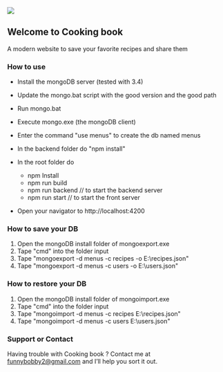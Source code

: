 <img src="https://github.com/happyksu/cookingBook/blob/master/logo/png/Cooking_logo_preview.png"/>

## Welcome to **Cooking book**

A modern website to save your favorite recipes and share them

### How to use

* Install the mongoDB server (tested with 3.4)
* Update the mongo.bat script with the good version and the good path
* Run mongo.bat
* Execute mongo.exe (the mongoDB client)
* Enter the command "use menus" to create the db named menus
* In the backend folder do "npm install"
* In the root folder do
  * npm Install
  * npm run build
  * npm run backend  // to start the backend server
  * npm run start  // to start the front server

* Open your navigator to http://localhost:4200

### How to save your DB

1. Open the mongoDB install folder of mongoexport.exe
2. Tape "cmd" into the folder input
3. Tape "mongoexport -d menus -c recipes -o E:\recipes.json"
4. Tape "mongoexport -d menus -c users -o E:\users.json"

### How to restore your DB

1. Open the mongoDB install folder of mongoimport.exe
2. Tape "cmd" into the folder input
3. Tape "mongoimport -d menus -c recipes E:\recipes.json"
4. Tape "mongoimport -d menus -c users E:\users.json"

### Support or Contact

Having trouble with Cooking book ? Contact me at funnybobby2@gmail.com and I’ll help you sort it out.
